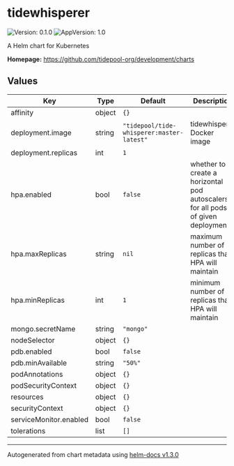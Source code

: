 # tidewhisperer

![Version: 0.1.0](https://img.shields.io/badge/Version-0.1.0-informational?style=flat-square) ![AppVersion: 1.0](https://img.shields.io/badge/AppVersion-1.0-informational?style=flat-square)

A Helm chart for Kubernetes

**Homepage:** <https://github.com/tidepool-org/development/charts>

## Values

| Key | Type | Default | Description |
|-----|------|---------|-------------|
| affinity | object | `{}` |  |
| deployment.image | string | `"tidepool/tide-whisperer:master-latest"` | tidewhisperer Docker image |
| deployment.replicas | int | `1` |  |
| hpa.enabled | bool | `false` | whether to create a horizontal pod autoscalers for all pods of given deployment |
| hpa.maxReplicas | string | `nil` | maximum number of replicas that HPA will maintain |
| hpa.minReplicas | int | `1` | minimum number of replicas that HPA will maintain |
| mongo.secretName | string | `"mongo"` |  |
| nodeSelector | object | `{}` |  |
| pdb.enabled | bool | `false` |  |
| pdb.minAvailable | string | `"50%"` |  |
| podAnnotations | object | `{}` |  |
| podSecurityContext | object | `{}` |  |
| resources | object | `{}` |  |
| securityContext | object | `{}` |  |
| serviceMonitor.enabled | bool | `false` |  |
| tolerations | list | `[]` |  |

----------------------------------------------
Autogenerated from chart metadata using [helm-docs v1.3.0](https://github.com/norwoodj/helm-docs/releases/v1.3.0)
